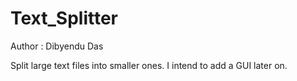 Text_Splitter
=============
Author : Dibyendu Das

Split large text files into smaller ones.
I intend to add a GUI later on.
